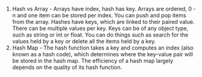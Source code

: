 1. Hash vs Array - Arrays have index, hash has key. Arrays are ordered, 0 - n and one item can be stored per index. You can push and pop items from the array. Hashes have keys, which are linked to their paired value. There can be multiple values per key. Keys can be of any object type, such as string or int or float. You can do things such as search for the values held by a key or delete all the items held by a key.
2. Hash Map - The hash function takes a key and computes an index (also known as a hash code), which determines where the key-value pair will be stored in the hash map. The efficiency of a hash map largely depends on the quality of its hash function.